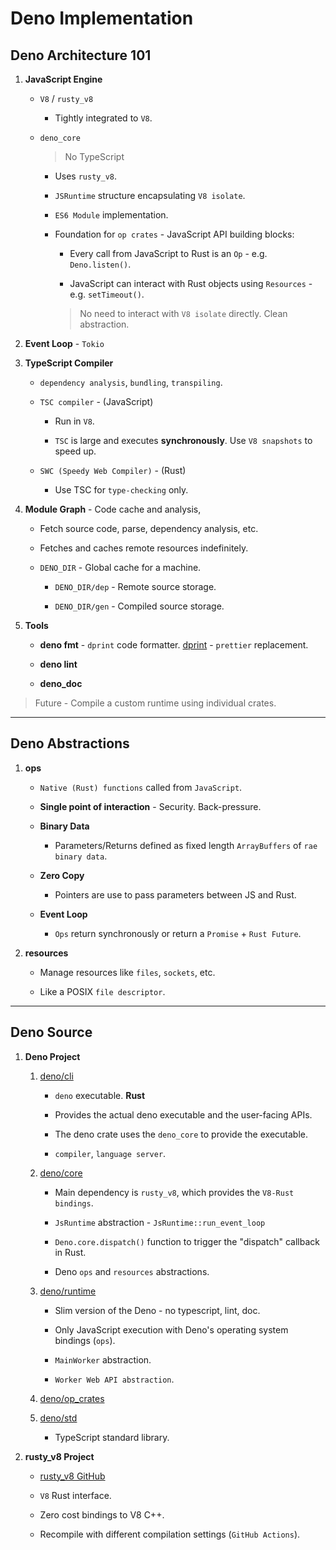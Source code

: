 # Deno Implementation

## Deno Architecture 101

1. __JavaScript Engine__

    * `V8` / `rusty_v8`

        * Tightly integrated to `V8`.
    
    * `deno_core`

        > No TypeScript

        * Uses `rusty_v8`.

        * `JSRuntime` structure encapsulating `V8 isolate`.

        * `ES6 Module` implementation.

        * Foundation for `op crates` - JavaScript API building blocks:

            * Every call from JavaScript to Rust is an `Op` - e.g. `Deno.listen()`.

            * JavaScript can interact with Rust objects using `Resources` - e.g. `setTimeout()`.
        
            > No need to interact with `V8 isolate` directly. Clean abstraction.

2. __Event Loop__ - `Tokio`

3. __TypeScript Compiler__

    * `dependency analysis`, `bundling`, `transpiling`.

    * `TSC compiler` - (JavaScript)

        * Run in `V8`.

        * `TSC` is large and executes __synchronously__. Use `V8 snapshots` to speed up.

    * `SWC (Speedy Web Compiler)` - (Rust)

        * Use TSC for `type-checking` only.
    

4. __Module Graph__ - Code cache and analysis,

    * Fetch source code, parse, dependency analysis, etc.

    * Fetches and caches remote resources indefinitely.

    * `DENO_DIR` - Global cache for a machine.

        * `DENO_DIR/dep` - Remote source storage.

        * `DENO_DIR/gen` - Compiled source storage.

5. __Tools__

    * __deno fmt__ - `dprint` code formatter. [dprint](https://dprint.dev/) - `prettier` replacement.

    * __deno lint__

    * __deno_doc__

> Future - Compile a custom runtime using individual crates.
    

---

## Deno Abstractions

1. __ops__

    * `Native (Rust) functions` called from `JavaScript`.

    * __Single point of interaction__ - Security. Back-pressure.

    * __Binary Data__

        * Parameters/Returns defined as fixed length `ArrayBuffers` of `rae binary data`.

    * __Zero Copy__

        * Pointers are use to pass parameters between JS and Rust.
    
    * __Event Loop__

        * `Ops` return synchronously or return a `Promise` + `Rust Future`.

2. __resources__

    * Manage resources like `files`, `sockets`, etc.

    * Like a POSIX `file descriptor`.

---


## Deno Source

1. __Deno Project__

    1. [deno/cli](https://github.com/denoland/deno/tree/master/cli)

        * `deno` executable. __Rust__

        * Provides the actual deno executable and the user-facing APIs.

        * The deno crate uses the `deno_core` to provide the executable.

        * `compiler`, `language server`.

    2. [deno/core](https://github.com/denoland/deno/tree/master/core)

        * Main dependency is `rusty_v8`, which provides the `V8-Rust bindings`.

        * `JsRuntime` abstraction - `JsRuntime::run_event_loop`
        
        * `Deno.core.dispatch()` function to trigger the "dispatch" callback in Rust.

        * Deno `ops` and `resources` abstractions.
    
    3. [deno/runtime](https://github.com/denoland/deno/tree/master/runtime)

        * Slim version of the Deno - no typescript, lint, doc. 
        
        * Only JavaScript execution with Deno's operating system bindings (`ops`).

        * `MainWorker` abstraction.

        * `Worker Web API abstraction`.

    4. [deno/op_crates](https://github.com/denoland/deno/tree/master/op_crates)

    5. [deno/std](https://github.com/denoland/deno/tree/master/std)

        * TypeScript standard library.

2. __rusty_v8 Project__

    * [rusty_v8 GitHub](https://github.com/denoland/rusty_v8)

    * `V8` Rust interface.

    * Zero cost bindings to V8 C++.

    * Recompile with different compilation settings (`GitHub Actions`).




